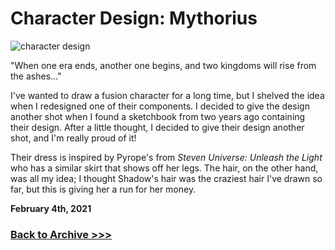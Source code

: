 # Character Design: Mythorius

<img src="https://pbs.twimg.com/media/EtbOkdXWgAU1TkF?format=jpg&name=large" alt="character design"
     onContextMenu="return false;">

"When one era ends, another one begins, and two kingdoms will rise from the ashes..."

I've wanted to draw a fusion character for a long time, but I shelved the idea when I redesigned one of their components. I decided to give the design another shot when I found a sketchbook from two years ago containing their design. After a little thought, I decided to give their design another shot, and I'm really proud of it!

Their dress is inspired by Pyrope's from *Steven Universe: Unleash the Light* who has a similar skirt that shows off her legs. The hair, on the other hand, was all my idea; I thought Shadow's hair was the craziest hair I've drawn so far, but this is giving her a run for her money. 

**February 4th, 2021**

### [Back to Archive >>>](https://arrowarchive.github.io/The-Arrowarchive/gallery)
